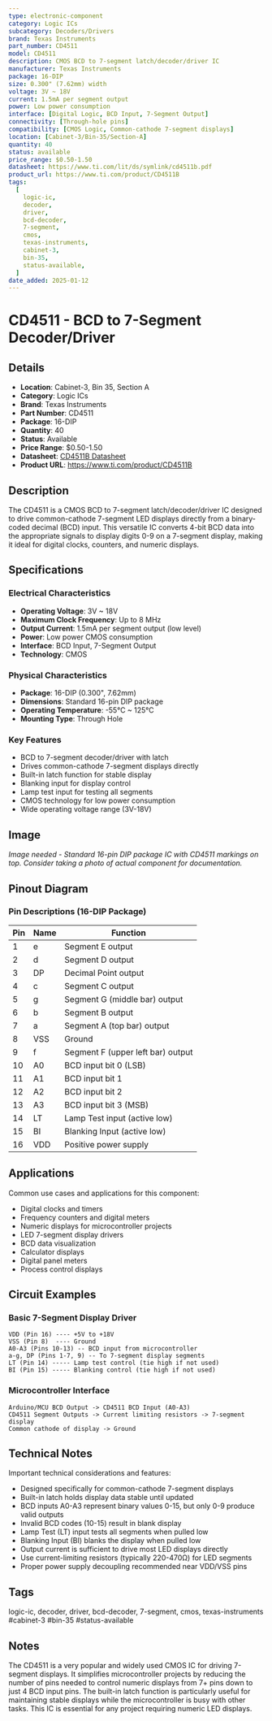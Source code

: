 ```yaml
---
type: electronic-component
category: Logic ICs
subcategory: Decoders/Drivers
brand: Texas Instruments
part_number: CD4511
model: CD4511
description: CMOS BCD to 7-segment latch/decoder/driver IC
manufacturer: Texas Instruments
package: 16-DIP
size: 0.300" (7.62mm) width
voltage: 3V ~ 18V
current: 1.5mA per segment output
power: Low power consumption
interface: [Digital Logic, BCD Input, 7-Segment Output]
connectivity: [Through-hole pins]
compatibility: [CMOS Logic, Common-cathode 7-segment displays]
location: [Cabinet-3/Bin-35/Section-A]
quantity: 40
status: available
price_range: $0.50-1.50
datasheet: https://www.ti.com/lit/ds/symlink/cd4511b.pdf
product_url: https://www.ti.com/product/CD4511B
tags:
  [
    logic-ic,
    decoder,
    driver,
    bcd-decoder,
    7-segment,
    cmos,
    texas-instruments,
    cabinet-3,
    bin-35,
    status-available,
  ]
date_added: 2025-01-12
---
```


# CD4511 - BCD to 7-Segment Decoder/Driver

## Details

- **Location**: Cabinet-3, Bin 35, Section A
- **Category**: Logic ICs
- **Brand**: Texas Instruments
- **Part Number**: CD4511
- **Package**: 16-DIP
- **Quantity**: 40
- **Status**: Available
- **Price Range**: $0.50-1.50
- **Datasheet**: [CD4511B Datasheet](https://www.ti.com/lit/ds/symlink/cd4511b.pdf)
- **Product URL**: https://www.ti.com/product/CD4511B

## Description

The CD4511 is a CMOS BCD to 7-segment latch/decoder/driver IC designed to drive common-cathode 7-segment LED displays directly from a binary-coded decimal (BCD) input. This versatile IC converts 4-bit BCD data into the appropriate signals to display digits 0-9 on a 7-segment display, making it ideal for digital clocks, counters, and numeric displays.

## Specifications

### Electrical Characteristics

- **Operating Voltage**: 3V ~ 18V
- **Maximum Clock Frequency**: Up to 8 MHz
- **Output Current**: 1.5mA per segment output (low level)
- **Power**: Low power CMOS consumption
- **Interface**: BCD Input, 7-Segment Output
- **Technology**: CMOS

### Physical Characteristics

- **Package**: 16-DIP (0.300", 7.62mm)
- **Dimensions**: Standard 16-pin DIP package
- **Operating Temperature**: -55°C ~ 125°C
- **Mounting Type**: Through Hole

### Key Features

- BCD to 7-segment decoder/driver with latch
- Drives common-cathode 7-segment displays directly
- Built-in latch function for stable display
- Blanking input for display control
- Lamp test input for testing all segments
- CMOS technology for low power consumption
- Wide operating voltage range (3V-18V)

## Image

_Image needed - Standard 16-pin DIP package IC with CD4511 markings on top. Consider taking a photo of actual component for documentation._

## Pinout Diagram

### Pin Descriptions (16-DIP Package)

| Pin | Name | Function                          |
| --- | ---- | --------------------------------- |
| 1   | e    | Segment E output                  |
| 2   | d    | Segment D output                  |
| 3   | DP   | Decimal Point output              |
| 4   | c    | Segment C output                  |
| 5   | g    | Segment G (middle bar) output     |
| 6   | b    | Segment B output                  |
| 7   | a    | Segment A (top bar) output        |
| 8   | VSS  | Ground                            |
| 9   | f    | Segment F (upper left bar) output |
| 10  | A0   | BCD input bit 0 (LSB)             |
| 11  | A1   | BCD input bit 1                   |
| 12  | A2   | BCD input bit 2                   |
| 13  | A3   | BCD input bit 3 (MSB)             |
| 14  | LT   | Lamp Test input (active low)      |
| 15  | BI   | Blanking Input (active low)       |
| 16  | VDD  | Positive power supply             |

## Applications

Common use cases and applications for this component:

- Digital clocks and timers
- Frequency counters and digital meters
- Numeric displays for microcontroller projects
- LED 7-segment display drivers
- BCD data visualization
- Calculator displays
- Digital panel meters
- Process control displays

## Circuit Examples

### Basic 7-Segment Display Driver

```
VDD (Pin 16) ---- +5V to +18V
VSS (Pin 8)  ---- Ground
A0-A3 (Pins 10-13) -- BCD input from microcontroller
a-g, DP (Pins 1-7, 9) -- To 7-segment display segments
LT (Pin 14) ----- Lamp test control (tie high if not used)
BI (Pin 15) ----- Blanking control (tie high if not used)
```

### Microcontroller Interface

```
Arduino/MCU BCD Output -> CD4511 BCD Input (A0-A3)
CD4511 Segment Outputs -> Current limiting resistors -> 7-segment display
Common cathode of display -> Ground
```

## Technical Notes

Important technical considerations and features:

- Designed specifically for common-cathode 7-segment displays
- Built-in latch holds display data stable until updated
- BCD inputs A0-A3 represent binary values 0-15, but only 0-9 produce valid outputs
- Invalid BCD codes (10-15) result in blank display
- Lamp Test (LT) input tests all segments when pulled low
- Blanking Input (BI) blanks the display when pulled low
- Output current is sufficient to drive most LED displays directly
- Use current-limiting resistors (typically 220-470Ω) for LED segments
- Proper power supply decoupling recommended near VDD/VSS pins

## Tags

logic-ic, decoder, driver, bcd-decoder, 7-segment, cmos, texas-instruments #cabinet-3 #bin-35 #status-available

## Notes

The CD4511 is a very popular and widely used CMOS IC for driving 7-segment displays. It simplifies microcontroller projects by reducing the number of pins needed to control numeric displays from 7+ pins down to just 4 BCD input pins. The built-in latch function is particularly useful for maintaining stable displays while the microcontroller is busy with other tasks. This IC is essential for any project requiring numeric LED displays.
